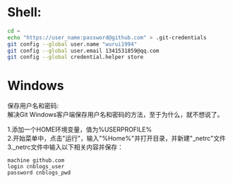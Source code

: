 # Shell:
```sh
cd ~
echo "https://user_name:password@github.com" > .git-credentials
git config --global user.name "wurui1994"
git config --global user.email 1341531859@qq.com
git config --global credential.helper store
```

# Windows
保存用户名和密码:  
解决Git Windows客户端保存用户名和密码的方法，至于为什么，就不想说了。

1.添加一个HOME环境变量，值为%USERPROFILE%  
2.开始菜单中，点击"运行"，输入"%Home%"并打开目录，并新建"_netrc"文件  
3._netrc文件中输入以下相关内容并保存：  
```
machine github.com
login cnblogs_user
password cnblogs_pwd
```